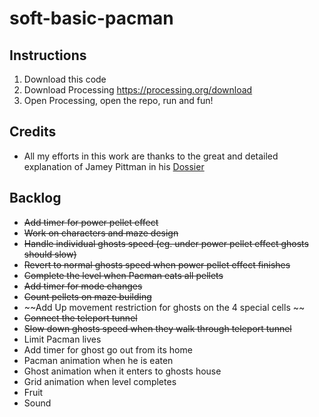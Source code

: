 # soft-basic-pacman

## Instructions

1. Download this code
2. Download Processing https://processing.org/download
3. Open Processing, open the repo, run and fun!


## Credits

 - All my efforts in this work are thanks to the great and detailed explanation of Jamey Pittman in his <a href="https://www.gamasutra.com/view/feature/3938/the_pacman_dossier.php?print=1" target="_blank">Dossier</a>


## Backlog

- ~~Add timer for power pellet effect~~
- ~~Work on characters and maze design~~
- ~~Handle individual ghosts speed (eg. under power pellet effect ghosts should slow)~~
- ~~Revert to normal ghosts speed when power pellet effect finishes~~
- ~~Complete the level when Pacman eats all pellets~~
- ~~Add timer for mode changes~~
- ~~Count pellets on maze building~~
- ~~Add Up movement restriction for ghosts on the 4 special cells ~~
- ~~Connect the teleport tunnel~~
- ~~Slow down ghosts speed when they walk through teleport tunnel~~
- Limit Pacman lives
- Add timer for ghost go out from its home
- Pacman animation when he is eaten
- Ghost animation when it enters to ghosts house
- Grid animation when level completes
- Fruit
- Sound
